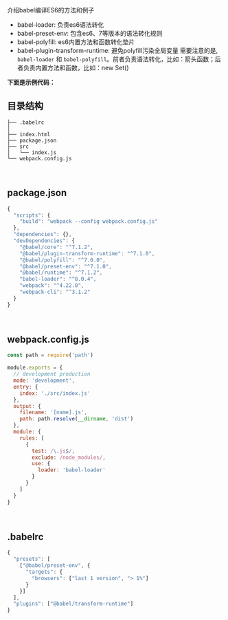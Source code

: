 

介绍babel编译ES6的方法和例子

- babel-loader: 负责es6语法转化
- babel-preset-env: 包含es6、7等版本的语法转化规则
- babel-polyfill: es6内置方法和函数转化垫片
- babel-plugin-transform-runtime: 避免polyfill污染全局变量
需要注意的是, `babel-loader` 和 `babel-polyfill`。前者负责语法转化，比如：箭头函数；后者负责内置方法和函数，比如：new Set()

<!-- more -->


**下面是示例代码：**

## 目录结构
```
├── .babelrc
│   
├── index.html
├── package.json
├── src
│   └── index.js
└── webpack.config.js
```

<br />


## package.json
```js
{
  "scripts": {
    "build": "webpack --config webpack.config.js"
  },
  "dependencies": {},
  "devDependencies": {
    "@babel/core": "^7.1.2",
    "@babel/plugin-transform-runtime": "^7.1.0",
    "@babel/polyfill": "^7.0.0",
    "@babel/preset-env": "^7.1.0",
    "@babel/runtime": "^7.1.2",
    "babel-loader": "^8.0.4",
    "webpack": "^4.22.0",
    "webpack-cli": "^3.1.2"
  }
}
```

<br />



## webpack.config.js
```js
const path = require('path')

module.exports = {
  // development production
  mode: 'development',
  entry: {
    index: './src/index.js'
  },
  output: {
    filename: '[name].js',
    path: path.resolve(__dirname, 'dist')
  },
  module: {
    rules: [
      {
        test: /\.js$/,
        exclude: /node_modules/,
        use: {
          loader: 'babel-loader'
        }
      }
    ]
  }
}


```

<br />


## .babelrc
```js
{
  "presets": [
    ["@babel/preset-env", {
      "targets": {
        "browsers": ["last 1 version", "> 1%"]
      }
    }]
  ],
  "plugins": ["@babel/transform-runtime"]
}

```

